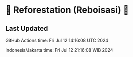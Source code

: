
# 🌳 Reforestation (Reboisasi) 🌲

## Last Updated

GitHub Actions time: Fri Jul 12 14:16:08 UTC 2024

Indonesia/Jakarta time: Fri Jul 12 21:16:08 WIB 2024
